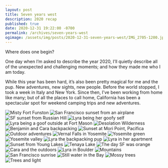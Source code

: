 ```yaml
---
layout: post
title: Seven years west
description: 2020 recap
published: true
date: 2020-12-31 19:22:00 -0700
permalink: /archives/seven-years-west
ogimage: /assets/img/posts/2020-12-31-seven-years-west/IMG_2705-1200.jpeg
---
```

Where does one begin?

One day when I’m asked to describe the year 2020, I’ll quietly describe all of the unexpected and challenging moments; and how they made me who I am today. 

While this year has been hard, it’s also been pretty magical for me and the pup. New adventures, new sights, new people. Before the world stopped, I took a week in Italy and New York. Since then, I’ve been working from home like many; but of all the places to call home, California has been a spectacular spot for weekend camping trips and new adventures. 

![Misty Fort Funston][1]
![San Francisco sunset from an airplane][2]
![SF sunset from Russian Hill][3]
![Lyra being her goofy self][4]
![Lyra being a goof outside at Fort Mason][5]
![Desolation Wilderness][6]
![Benjamin and Cara backpacking][7]
![Sunset at Mori Point, Pacifica][8]
![Outdoor adventures][9]
![Vernal Falls in Yosemite][10]
![Yosemite green][11]
![Yosemite valley][12]
![Lyra the backpacking pup][13]
![Lyra in her apartment][14]
![Sunset from Young Lakes][15]
![Tenaya Lake][16]
![The day SF was orange][17]
![Cara and the outdoors][18]
![Lyra in Boulder][19]
![Mountains][20]
![San Francisco sunrise][21]
![Still water in the Bay][22]
![Mossy trees][23]
![Trees and light][24]

[1]: /assets/img/posts/2020-12-31-seven-years-west/IMG_1908.jpeg
[2]: /assets/img/posts/2020-12-31-seven-years-west/IMG_2024.jpeg
[3]: /assets/img/posts/2020-12-31-seven-years-west/IMG_2705.jpeg
[4]: /assets/img/posts/2020-12-31-seven-years-west/IMG_0669.jpeg
[5]: /assets/img/posts/2020-12-31-seven-years-west/IMG_3217.jpeg
[6]: /assets/img/posts/2020-12-31-seven-years-west/IMG_5459.jpeg
[7]: /assets/img/posts/2020-12-31-seven-years-west/IMG_5473.jpeg
[8]: /assets/img/posts/2020-12-31-seven-years-west/IMG_5664.jpeg
[9]: /assets/img/posts/2020-12-31-seven-years-west/IMG_5884.jpeg
[10]: /assets/img/posts/2020-12-31-seven-years-west/IMG_6123.jpeg
[11]: /assets/img/posts/2020-12-31-seven-years-west/IMG_6171.jpeg
[12]: /assets/img/posts/2020-12-31-seven-years-west/IMG_6223.jpeg
[13]: /assets/img/posts/2020-12-31-seven-years-west/IMG_6986.jpeg
[14]: /assets/img/posts/2020-12-31-seven-years-west/IMG_0048.jpeg
[15]: /assets/img/posts/2020-12-31-seven-years-west/IMG_0207.jpeg
[16]: /assets/img/posts/2020-12-31-seven-years-west/IMG_0324.jpeg
[17]: /assets/img/posts/2020-12-31-seven-years-west/IMG_0958.jpeg
[18]: /assets/img/posts/2020-12-31-seven-years-west/IMG_0149.jpeg
[19]: /assets/img/posts/2020-12-31-seven-years-west/IMG_0482.jpeg
[20]: /assets/img/posts/2020-12-31-seven-years-west/IMG_0494.jpeg
[21]: /assets/img/posts/2020-12-31-seven-years-west/IMG_0764.jpeg
[22]: /assets/img/posts/2020-12-31-seven-years-west/IMG_1413.jpeg
[23]: /assets/img/posts/2020-12-31-seven-years-west/IMG_1738.jpeg
[24]: /assets/img/posts/2020-12-31-seven-years-west/IMG_1766.jpeg